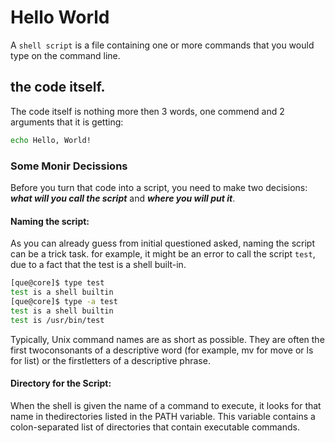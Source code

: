 <!-- learn echo and printf -->

# Hello World

A `shell script` is a file containing one or more commands that you would type on the command line.


## the code itself.

The code itself is nothing more then 3 words, one commend and 2 arguments that it is getting: 

```sh
echo Hello, World!
```

### Some Monir Decissions

Before you turn that code into a script, you need to make two decisions: **_what will you call the script_** and **_where you will put it_**.

#### Naming the script:

As you can already guess from initial questioned asked, naming the script can be a trick task. for example, it might be an error to call the script `test`, due to a fact that the test is a shell built-in.

```sh
[que@core]$ type test
test is a shell builtin
[que@core]$ type -a test
test is a shell builtin
test is /usr/bin/test
```
Typically, Unix command names are as short as possible. They are often the first twoconsonants of a descriptive word (for example, mv for move or ls for list) or the firstletters of a descriptive phrase.

#### Directory for the Script:

When the shell is given the name of a command to execute, it looks for that name in thedirectories listed in the PATH variable. This variable contains a colon-separated list of directories that contain executable commands.